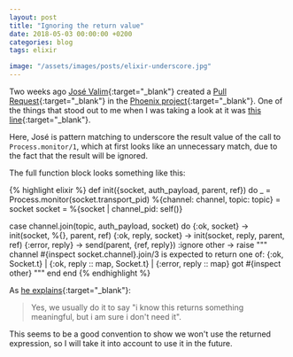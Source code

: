 ```yaml
---
layout: post
title: "Ignoring the return value"
date: 2018-05-03 00:00:00 +0200
categories: blog
tags: elixir

image: "/assets/images/posts/elixir-underscore.jpg"
---
```


Two weeks ago [José Valim](https://github.com/josevalim){:target="_blank"} created a [Pull Request](https://github.com/phoenixframework/phoenix/pull/2861){:target="_blank"} in the [Phoenix project](https://github.com/phoenixframework/phoenix){:target="_blank"}. One of the things that stood out to me when I was taking a look at it was [this line](https://github.com/phoenixframework/phoenix/pull/2861/files#diff-52a5a0836514e00b4177376ab40cbe23R243){:target="_blank"}.

Here, José is pattern matching to underscore the result value of the call to `Process.monitor/1`, which at first looks like an unnecessary match, due to the fact that the result will be ignored.

The full function block looks something like this:

{% highlight elixir %}
def init({socket, auth_payload, parent, ref}) do
  _ = Process.monitor(socket.transport_pid)
  %{channel: channel, topic: topic} = socket
  socket = %{socket | channel_pid: self()}

  case channel.join(topic, auth_payload, socket) do
    {:ok, socket} ->
      init(socket, %{}, parent, ref)
    {:ok, reply, socket} ->
      init(socket, reply, parent, ref)
    {:error, reply} ->
      send(parent, {ref, reply})
      :ignore
    other ->
      raise """
      channel #{inspect socket.channel}.join/3 is expected to return one of:
          {:ok, Socket.t} |
          {:ok, reply :: map, Socket.t} |
          {:error, reply :: map}
      got #{inspect other}
      """
  end
end
{% endhighlight %}

As [he explains](https://github.com/phoenixframework/phoenix/pull/2861/files#r183449212){:target="_blank"}:

> Yes, we usually do it to say "i know this returns something meaningful, but i am sure i don't need it".

This seems to be a good convention to show we won't use the returned expression, so I will take it into account to use it in the future.
